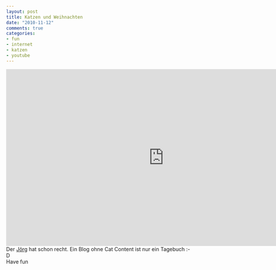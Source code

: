 ```yaml
--- 
layout: post
title: Katzen und Weihnachten
date: "2010-11-12"
comments: true
categories: 
- fun
- internet
- katzen
- youtube
---
```

<iframe width="853" height="480" src="http://www.youtube-nocookie.com/embed/jm3dm5J5r0A" frameborder="0"> </iframe>
<div>Der <a href="http://www.schockwellenreiter.de/blog/2010/11/12/cat-content-6/">Jörg</a> hat schon recht. Ein Blog ohne Cat Content ist nur ein Tagebuch :-D</div>
<div>Have fun</div>
